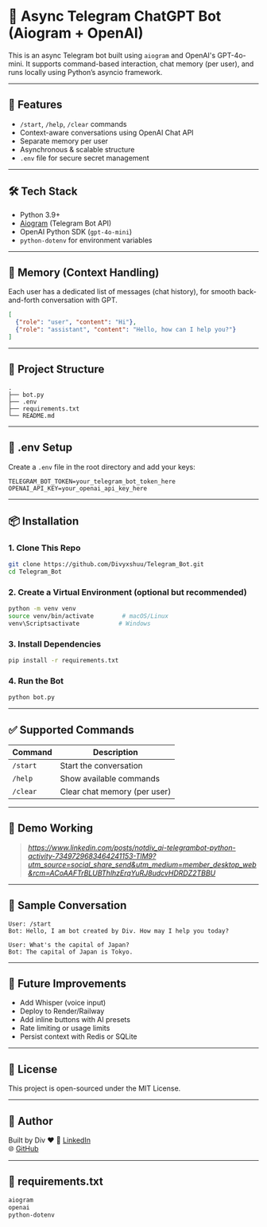 # 🤖 Async Telegram ChatGPT Bot (Aiogram + OpenAI)

This is an async Telegram bot built using `aiogram` and OpenAI's GPT-4o-mini. It supports command-based interaction, chat memory (per user), and runs locally using Python’s asyncio framework.

---

## 🚀 Features

- `/start`, `/help`, `/clear` commands
- Context-aware conversations using OpenAI Chat API
- Separate memory per user
- Asynchronous & scalable structure
- `.env` file for secure secret management

---

## 🛠️ Tech Stack

- Python 3.9+
- [Aiogram](https://docs.aiogram.dev/) (Telegram Bot API)
- OpenAI Python SDK (`gpt-4o-mini`)
- `python-dotenv` for environment variables

---

## 🧠 Memory (Context Handling)

Each user has a dedicated list of messages (chat history), for smooth back-and-forth conversation with GPT.

```json
[
  {"role": "user", "content": "Hi"},
  {"role": "assistant", "content": "Hello, how can I help you?"}
]
```

---

## 📁 Project Structure

```
.
├── bot.py
├── .env
├── requirements.txt
└── README.md
```

---

## 🔐 .env Setup

Create a `.env` file in the root directory and add your keys:

```env
TELEGRAM_BOT_TOKEN=your_telegram_bot_token_here
OPENAI_API_KEY=your_openai_api_key_here
```

---

## 📦 Installation

### 1. Clone This Repo

```bash
git clone https://github.com/Divyxshuu/Telegram_Bot.git
cd Telegram_Bot
```

### 2. Create a Virtual Environment (optional but recommended)

```bash
python -m venv venv
source venv/bin/activate        # macOS/Linux
venv\Scriptsactivate           # Windows
```

### 3. Install Dependencies

```bash
pip install -r requirements.txt
```

### 4. Run the Bot

```bash
python bot.py
```

---

## ✅ Supported Commands

| Command    | Description                        |
|------------|------------------------------------|
| `/start`   | Start the conversation             |
| `/help`    | Show available commands            |
| `/clear`   | Clear chat memory (per user)       |

---

## 📸 Demo Working

> _https://www.linkedin.com/posts/notdiv_ai-telegrambot-python-activity-7349729683464241153-TlM9?utm_source=social_share_send&utm_medium=member_desktop_web&rcm=ACoAAFTrBLUBThlhzErqYuRJ8udcvHDRDZ2TBBU_

---

## 🧠 Sample Conversation

```
User: /start
Bot: Hello, I am bot created by Div. How may I help you today?

User: What's the capital of Japan?
Bot: The capital of Japan is Tokyo.
```

---

## 🧩 Future Improvements

- Add Whisper (voice input)
- Deploy to Render/Railway
- Add inline buttons with AI presets
- Rate limiting or usage limits
- Persist context with Redis or SQLite

---

## 📄 License

This project is open-sourced under the MIT License.

---

## 👤 Author

Built by Div ❤️ 
🔗 [LinkedIn](https://www.linkedin.com/in/notdiv/)  
🌐 [GitHub](https://github.com/Divyxshuu)

---

## 📎 requirements.txt

```txt
aiogram
openai
python-dotenv
```
